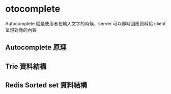 # otocomplete

Autocomplete 就是使用者在輸入文字的時候，server 可以即時回應資料給 client 呈現對應的內容

## Autocomplete 原理

## Trie 資料結構

## Redis Sorted set 資料結構

